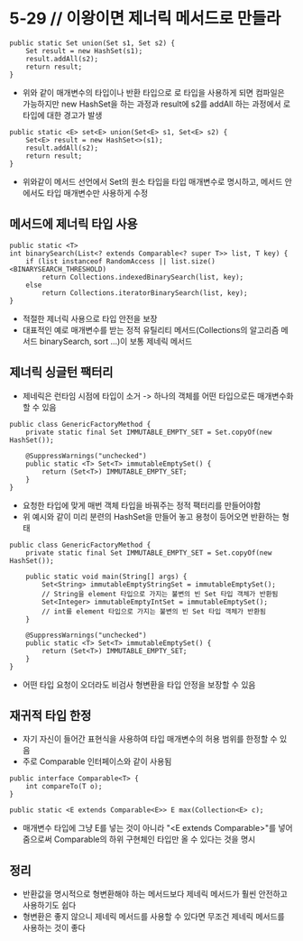 # 5-29 // 이왕이면 제너릭 메서드로 만들라

```
public static Set union(Set s1, Set s2) {
    Set result = new HashSet(s1);
    result.addAll(s2);
    return result;
}
```
- 위와 같이 매개변수의 타입이나 반환 타입으로 로 타입을 사용하게 되면 컴파일은 가능하지만 new HashSet을 하는 과정과 result에 s2를 addAll 하는 과정에서 로 타입에 대한 경고가 발생

```
public static <E> set<E> union(Set<E> s1, Set<E> s2) {
	Set<E> result = new HashSet<>(s1);
	result.addAll(s2);
	return result;
}
```
- 위와같이 메서드 선언에서 Set의 원소 타입을 타입 매개변수로 명시하고, 메서드 안에서도 타입 매개변수만 사용하게 수정

## 메서드에 제너릭 타입 사용

```
public static <T>
int binarySearch(List<? extends Comparable<? super T>> list, T key) {
    if (list instanceof RandomAccess || list.size()<BINARYSEARCH_THRESHOLD)
        return Collections.indexedBinarySearch(list, key);
    else
        return Collections.iteratorBinarySearch(list, key);
}
```
- 적절한 제너릭 사용으로 타입 안전을 보장
- 대표적인 예로 매개변수를 받는 정적 유틸리티 메서드(Collections의 알고리즘 메서드 binarySearch, sort ...)이 보통 제네릭 메서드


## 제너릭 싱글턴 팩터리
- 제네릭은 런타임 시점에 타입이 소거 -> 하나의 객체를 어떤 타입으로든 매개변수화 할 수 있음

```
public class GenericFactoryMethod {
    private static final Set IMMUTABLE_EMPTY_SET = Set.copyOf(new HashSet());

    @SuppressWarnings("unchecked")
    public static <T> Set<T> immutableEmptySet() {
        return (Set<T>) IMMUTABLE_EMPTY_SET;
    }
}
```
- 요청한 타입에 맞게 매번 객체 타입을 바꿔주는 정적 팩터리를 만들어야함
- 위 예시와 같이 미리 분련의 HashSet을 만들어 놓고 용청이 등어오면 반환하는 형태

```
public class GenericFactoryMethod {
    private static final Set IMMUTABLE_EMPTY_SET = Set.copyOf(new HashSet());

    public static void main(String[] args) {
        Set<String> immutableEmptyStringSet = immutableEmptySet();
        // String을 element 타입으로 가지는 불변의 빈 Set 타입 객체가 반환됨
        Set<Integer> immutableEmptyIntSet = immutableEmptySet();
        // int를 element 타입으로 가지는 불변의 빈 Set 타입 객체가 반환됨
    }

    @SuppressWarnings("unchecked")
    public static <T> Set<T> immutableEmptySet() {
        return (Set<T>) IMMUTABLE_EMPTY_SET;
    }
}
```
- 어떤 타입 요청이 오더라도 비검사 형변환을 타입 안정을 보장할 수 있음

## 재귀적 타입 한정

- 자기 자신이 들어간 표현식을 사용하여 타입 매개변수의 허용 범위를 한정할 수 있음
- 주로 Comparable 인터페이스와 같이 사용됨

```
public interface Comparable<T> {
	int compareTo(T o);
}
```

```
public static <E extends Comparable<E>> E max(Collection<E> c);
```

- 매개변수 타입에 그냥 E를 넣는 것이 아니라 "<E extends Comparable<E>>"를 넣어줌으로써 Comparable의 하위 구현체인 타입만 올 수 있다는 것을 명시

## 정리

- 반환값을 명시적으로 형변환해야 하는 메서드보다 제네릭 메서드가 훨씬 안전하고 사용하기도 쉽다
- 형변환은 좋지 않으니 제네릭 메서드를 사용할 수 있다면 무조건 제네릭 메서드를 사용하는 것이 좋다